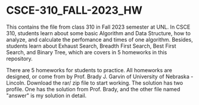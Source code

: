 # CSCE-310_FALL-2023_HW
This contains the file from class 310 in Fall 2023 semester at UNL.
In CSCE 310, students learn about some basic Algorithm and Data Structure, how to analyze, and calculate the perfomance and times of one algorithm.
Besides, students learn about Exhaust Search, Breadth First Search, Best First Search, and Binary Tree, which are covers in 5 homeworks in this repository.

There are 5 homeworks for students to practice. All homeworks are designed, or come from by Prof. Brady J. Garvin of University of Nebraska - Lincoln.
Download the rar/ zip file to start working.
The solution has two profile. One has the solution from Prof. Brady, and the other file named "answer" is my solution in detail.

